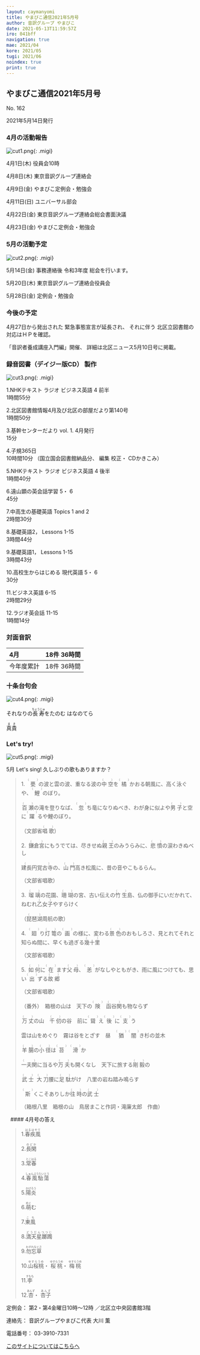 ```yaml
---
layout: caymanyomi
title: やまびこ通信2021年5月号
author: 音訳グループ やまびこ
date: 2021-05-13T11:59:57Z
iro: 041bff
navigation: true
mae: 2021/04
kore: 2021/05
tugi: 2021/06
noindex: true
print: true
---
```


## <span data-dur="4.119" data-begin="2.750" id="xmri_0001" markdown="1">やまびこ通信2021年5月号</span>

<span data-dur="2.654" data-begin="6.869" id="xmri_0002" markdown="1">No. 162</span>

<span data-dur="4.689" data-begin="9.523" id="xmri_0003" markdown="1">2021年5月14日発行</span>


### <span data-dur="3.323" data-begin="19.446" id="xmri_0006" markdown="1">4月の活動報告</span>

![cut1.png](media/05/cut1.png){: .migi}

<span data-dur="2.144" data-begin="24.619" id="xmri_0008" markdown="1">4月1日(木)</span>
<span data-dur="2.753" data-begin="26.763" id="xmri_0009" markdown="1">役員会10時</span>

<span data-dur="2.022" data-begin="29.516" id="xmri_000A" markdown="1">4月8日(木)</span>
<span data-dur="3.364" data-begin="31.538" id="xmri_000B" markdown="1">東京音訳グループ連絡会</span>

<span data-dur="2.11" data-begin="34.902" id="xmri_000C" markdown="1">4月9日(金)</span>
<span data-dur="3.536" data-begin="37.012" id="xmri_000D" markdown="1">やまびこ定例会・勉強会</span>

<span data-dur="2.397" data-begin="40.548" id="xmri_000E" markdown="1">4月11日(日)</span>
<span data-dur="2.504" data-begin="42.945" id="xmri_000F" markdown="1">ユニバーサル部会</span>

<span data-dur="2.355" data-begin="45.449" id="xmri_0010" markdown="1">4月22日(金)</span>
<span data-dur="4.822" data-begin="47.804" id="xmri_0011" markdown="1">東京音訳グループ連絡会総会書面決議</span>

<span data-dur="2.475" data-begin="52.626" id="xmri_0012" markdown="1">4月23日(金)</span>
<span data-dur="4.937" data-begin="55.101" id="xmri_0013" markdown="1">やまびこ定例会・勉強会</span>


### <span data-dur="3.178" data-begin="60.038" id="xmri_0014" markdown="1">5月の活動予定</span>

![cut2.png](media/05/cut2.png){: .migi}

<span data-dur="2.151" data-begin="65.066" id="xmri_0016" markdown="1">5月14日(金)</span>
<span data-dur="5.775" data-begin="67.217" id="xmri_0017" markdown="1">事務連絡後 令和3年度 総会を行います。</span>

<span data-dur="2.023" data-begin="72.992" id="xmri_0018" markdown="1">5月20日(木)</span>
<span data-dur="4.051" data-begin="75.015" id="xmri_0019" markdown="1">東京音訳グループ連絡会役員会</span>

<span data-dur="2.469" data-begin="79.066" id="xmri_001A" markdown="1">5月28日(金)</span>
<span data-dur="4.386" data-begin="81.535" id="xmri_001B" markdown="1">定例会・勉強会</span>


### <span data-dur="2.63" data-begin="85.921" id="xmri_001C" markdown="1">今後の予定</span>

<span data-dur="5.246" data-begin="88.551" id="xmri_001D" markdown="1">4月27日から発出された 緊急事態宣言が延長され、</span>
<span data-dur="6.143" data-begin="93.797" id="xmri_001E" markdown="1">それに伴う 北区立図書館の対応はＨＰを確認。</span>

<span data-dur="3.141" data-begin="99.940" id="xmri_001F" markdown="1">「音訳者養成講座入門編」開催、</span>
<span data-dur="6.513" data-begin="103.081" id="xmri_0020" markdown="1">詳細は北区ニュース5月10日号に掲載。</span>


### <span data-dur="4.731" data-begin="109.594" id="xmri_0021" markdown="1">録音図書（デイジー版CD） 製作</span>

![cut3.png](media/05/cut3.png){: .migi}




<span data-dur="0.816" data-begin="117.839" id="xmri_0024" markdown="1">1.</span><span data-dur="4.492" data-begin="118.655" id="xmri_0025" markdown="1">NHKテキスト ラジオ ビジネス英語 4 前半</span>  
<span data-dur="2.76" data-begin="123.147" id="xmri_0026" markdown="1">1時間55分</span>


<span data-dur="0.704" data-begin="125.907" id="xmri_0027" markdown="1">2.</span><span data-dur="5.287" data-begin="126.611" id="xmri_0028" markdown="1">北区図書館情報4月及び北区の部屋だより第140号</span>  
<span data-dur="2.601" data-begin="131.898" id="xmri_0029" markdown="1">1時間50分</span>


<span data-dur="0.871" data-begin="134.499" id="xmri_002A" markdown="1">3.</span><span data-dur="2.924" data-begin="135.370" id="xmri_002B" markdown="1">基幹センターだより vol. 1.</span>
<span data-dur="1.494" data-begin="138.294" id="xmri_002C" markdown="1">4月発行</span>  
<span data-dur="2.005" data-begin="139.788" id="xmri_002D" markdown="1">15分</span>


<span data-dur="0.797" data-begin="141.793" id="xmri_002E" markdown="1">4.</span><span data-dur="2.48" data-begin="142.590" id="xmri_002F" markdown="1">子規365日</span>  
<span data-dur="1.612" data-begin="145.070" id="xmri_0030" markdown="1">10時間10分</span>
<span data-dur="2.631" data-begin="146.682" id="xmri_0031" markdown="1">（国立国会図書館納品分、</span>
<span data-dur="3.9" data-begin="149.313" id="xmri_0032" markdown="1">編集 校正・ CDかきこみ）</span>


<span data-dur="0.715" data-begin="153.213" id="xmri_0033" markdown="1">5.</span><span data-dur="4.492" data-begin="153.928" id="xmri_0034" markdown="1">NHKテキスト ラジオ ビジネス英語 4 後半</span>  
<span data-dur="2.668" data-begin="158.420" id="xmri_0035" markdown="1">1時間40分</span>


<span data-dur="0.859" data-begin="161.088" id="xmri_0036" markdown="1">6.</span><span data-dur="3.337" data-begin="161.947" id="xmri_0037" markdown="1">遠山顕の英会話学習 5・ 6</span>  
<span data-dur="2.253" data-begin="165.284" id="xmri_0038" markdown="1">45分</span>


<span data-dur="0.828" data-begin="167.537" id="xmri_0039" markdown="1">7.</span><span data-dur="2.037" data-begin="168.365" id="xmri_003A" markdown="1">中高生の基礎英語</span>
<span data-dur="1.594" data-begin="170.402" id="xmri_003B" markdown="1">Topics 1 and 2</span>  
<span data-dur="2.615" data-begin="171.996" id="xmri_003C" markdown="1">2時間30分</span>


<span data-dur="0.847" data-begin="174.611" id="xmri_003D" markdown="1">8.</span><span data-dur="1.286" data-begin="175.458" id="xmri_003E" markdown="1">基礎英語2，</span>
<span data-dur="1.854" data-begin="176.744" id="xmri_003F" markdown="1">Lessons 1-15</span>  
<span data-dur="2.953" data-begin="178.598" id="xmri_0040" markdown="1">3時間44分</span>


<span data-dur="0.813" data-begin="181.551" id="xmri_0041" markdown="1">9.</span><span data-dur="1.458" data-begin="182.364" id="xmri_0042" markdown="1">基礎英語1，</span>
<span data-dur="1.854" data-begin="183.822" id="xmri_0043" markdown="1">Lessons 1-15</span>  
<span data-dur="3.003" data-begin="185.676" id="xmri_0044" markdown="1">3時間43分</span>


<span data-dur="0.801" data-begin="188.679" id="xmri_0045" markdown="1">10.</span><span data-dur="3.803" data-begin="189.480" id="xmri_0046" markdown="1">高校生からはじめる 現代英語 5・ 6</span>  
<span data-dur="2.141" data-begin="193.283" id="xmri_0047" markdown="1">30分</span>


<span data-dur="1.099" data-begin="195.424" id="xmri_0048" markdown="1">11.</span><span data-dur="1.501" data-begin="196.523" id="xmri_0049" markdown="1">ビジネス英語</span>
<span data-dur="1.519" data-begin="198.024" id="xmri_004A" markdown="1">6-15</span>  
<span data-dur="2.778" data-begin="199.543" id="xmri_004B" markdown="1">2時間29分</span>


<span data-dur="0.947" data-begin="202.321" id="xmri_004C" markdown="1">12.</span><span data-dur="1.514" data-begin="203.268" id="xmri_004D" markdown="1">ラジオ英会話</span>
<span data-dur="1.54" data-begin="204.782" id="xmri_004E" markdown="1">11-15</span>  
<span data-dur="3.394" data-begin="206.322" id="xmri_004F" markdown="1">1時間14分</span>


### <span data-dur="2.665" data-begin="209.716" id="xmri_0050" markdown="1">対面音訳</span>

<span data-dur="1.079" data-begin="212.381" id="xmri_0051" markdown="1">4月</span> | <span data-dur="3.434" data-begin="213.460" id="xmri_0052" markdown="1">18件 36時間</span>
|:---|---:|
<span data-dur="1.59" data-begin="216.894" id="xmri_0053" markdown="1">今年度累計</span> | <span data-dur="4.835" data-begin="218.484" id="xmri_0054" markdown="1">18件 36時間</span>


### <span data-dur="3.468" data-begin="223.319" id="xmri_0055" markdown="1">十条台句会</span>

![cut4.png](media/05/cut4.png){: .migi}

<span data-dur="8.346" data-begin="228.637" id="xmri_0057" markdown="1">それなりの<ruby class="ruby_level_7">長寿<rp>(</rp><rt>ちょうじゅ</rt><rp>)</rp></ruby>をたのむ はなのてら</span>

<span data-dur="2.417" data-begin="236.983" id="xmri_0058" markdown="1" class="haigo"><ruby class="ruby_level_6">真貴<rp>(</rp><rt>まき</rt><rp>)</rp></ruby></span>

### <span data-dur="2.449" data-begin="239.900" id="xmri_005A" markdown="1">Let's try!</span>


![cut5.png](media/05/cut5.png){: .migi}

<span data-dur="1.047" data-begin="244.199" id="xmri_005C" markdown="1">5月</span>
<span data-dur="1.359" data-begin="245.246" id="xmri_005D" markdown="1">Let's sing!</span>
<span data-dur="3.552" data-begin="246.605" id="xmri_005E" markdown="1">久しぶりの歌もありますか？</span>





<blockquote markdown="1">
1.&ensp;<ruby>甍<rp>(</rp><rt>（　　　）</rt><rp>)</rp></ruby>の波と雲の波、重なる波の<ruby class="ruby_level_1">中空<rp>(</rp><rt>（　　　）</rt><rp>)</rp></ruby>を<ruby>橘<rp>(</rp><rt>（　　　）</rt><rp>)</rp></ruby>かおる朝風に、高く泳ぐや、<ruby>鯉<rp>(</rp><rt>（　　　）</rt><rp>)</rp></ruby>のぼり。

<ruby class="ruby_level_7">百瀬<rp>(</rp><rt>（　　　）</rt><rp>)</rp></ruby>の滝を登りなば、<ruby>忽<rp>(</rp><rt>（　　　）</rt><rp>)</rp></ruby>ち竜になりぬべき、わが身に似よや<ruby class="ruby_level_1">男子<rp>(</rp><rt>（　　　）</rt><rp>)</rp></ruby>と空に<ruby class="ruby_level_7">躍<rp>(</rp><rt>（　　　）</rt><rp>)</rp></ruby>るや鯉のぼり。

（文部省<ruby class="ruby_level_4">唱歌<rp>(</rp><rt>（　　　）</rt><rp>)</rp></ruby>）

2.&ensp;<ruby>鎌倉宮<rp>(</rp><rt>（　　　）</rt><rp>)</rp></ruby>にもうでては、尽きせぬ<ruby class="ruby_level_2">親王<rp>(</rp><rt>（　　　）</rt><rp>)</rp></ruby>のみうらみに、<ruby class="ruby_level_7">悲憤<rp>(</rp><rt>（　　　）</rt><rp>)</rp></ruby>の涙わきぬべし

<ruby class="ruby_level_4">建長円覚古寺<rp>(</rp><rt>（　　　）</rt><rp>)</rp></ruby>の、<ruby class="ruby_level_2">山門<rp>(</rp><rt>（　　　）</rt><rp>)</rp></ruby>高き松風に、昔の音やこもるらん。

（文部省唱歌）

3.&ensp;<ruby>瑠璃<rp>(</rp><rt>（　　　）</rt><rp>)</rp></ruby>の花園、<ruby>珊瑚<rp>(</rp><rt>（　　　）</rt><rp>)</rp></ruby>の宮、古い伝えの<ruby class="ruby_level_1">竹生<rp>(</rp><rt>（　　　）</rt><rp>)</rp></ruby>島、仏の御手にいだかれて、ねむれ<ruby class="ruby_level_7">乙女子<rp>(</rp><rt>（　　　）</rt><rp>)</rp></ruby>やすらけく

（<ruby>琵琶湖<rp>(</rp><rt>（　　　）</rt><rp>)</rp></ruby>周航の歌）

4.&ensp;<ruby>廻<rp>(</rp><rt>（　　　）</rt><rp>)</rp></ruby>り<ruby>灯篭<rp>(</rp><rt>（　　　）</rt><rp>)</rp></ruby>の<ruby class="ruby_level_2">画<rp>(</rp><rt>（　　　）</rt><rp>)</rp></ruby>の様に、変わる<ruby class="ruby_level_4">景色<rp>(</rp><rt>（　　　）</rt><rp>)</rp></ruby>のおもしろさ、見とれてそれと知らぬ間に、早くも過ぎる<ruby class="ruby_level_7">幾十里<rp>(</rp><rt>（　　　）</rt><rp>)</rp></ruby>

（文部省唱歌）

5.&ensp;<ruby class="ruby_level_7">如何<rp>(</rp><rt>（　　　）</rt><rp>)</rp></ruby>に<ruby class="ruby_level_5">在<rp>(</rp><rt>（　　　）</rt><rp>)</rp></ruby>ます<ruby class="ruby_level_2">父母<rp>(</rp><rt>（　　　）</rt><rp>)</rp></ruby>、<ruby>恙<rp>(</rp><rt>（　　　）</rt><rp>)</rp></ruby>がなしやともがき、雨に風につけても、思い<ruby class="ruby_level_1">出<rp>(</rp><rt>（　　　）</rt><rp>)</rp></ruby>ずる<ruby class="ruby_level_6">故郷<rp>(</rp><rt>（　　　）</rt><rp>)</rp></ruby>

（文部省唱歌）

（番外）&ensp;箱根の山は　天下の<ruby class="ruby_level_5">険<rp>(</rp><rt>（　　　）</rt><rp>)</rp></ruby>&nbsp; <ruby>函谷関<rp>(</rp><rt>（　　　）</rt><rp>)</rp></ruby>も物ならず

<ruby class="ruby_level_7">万丈<rp>(</rp><rt>（　　　）</rt><rp>)</rp></ruby>の山　<ruby>千仞<rp>(</rp><rt>（　　　）</rt><rp>)</rp></ruby>の谷　前に<ruby>聳<rp>(</rp><rt>（　　　）</rt><rp>)</rp></ruby>え<ruby class="ruby_level_2">後<rp>(</rp><rt>（　　　）</rt><rp>)</rp></ruby>に<ruby class="ruby_level_5">支<rp>(</rp><rt>（　　　）</rt><rp>)</rp></ruby>う

雲は山をめぐり　霧は谷をとざす　昼　<ruby class="ruby_level_7">猶<rp>(</rp><rt>（　　　）</rt><rp>)</rp></ruby> <ruby>闇<rp>(</rp><rt>（　　　）</rt><rp>)</rp></ruby>き杉の並木

<ruby class="ruby_level_4">羊腸<rp>(</rp><rt>（　　　）</rt><rp>)</rp></ruby>の<ruby class="ruby_level_4">小径<rp>(</rp><rt>（　　　）</rt><rp>)</rp></ruby>は<ruby>苔<rp>(</rp><rt>（　　　）</rt><rp>)</rp></ruby>&nbsp; <ruby class="ruby_level_7">滑<rp>(</rp><rt>（　　　）</rt><rp>)</rp></ruby>か

<ruby class="ruby_level_4">一夫関<rp>(</rp><rt>（　　　）</rt><rp>)</rp></ruby>に当るや<ruby class="ruby_level_4">万夫<rp>(</rp><rt>（　　　）</rt><rp>)</rp></ruby>も開くなし　天下に旅する<ruby>剛毅<rp>(</rp><rt>（　　　）</rt><rp>)</rp></ruby>の

<ruby class="ruby_level_5">武士<rp>(</rp><rt>（　　　）</rt><rp>)</rp></ruby>&nbsp; <ruby class="ruby_level_2">大刀<rp>(</rp><rt>（　　　）</rt><rp>)</rp></ruby>腰に<ruby class="ruby_level_7">足駄<rp>(</rp><rt>（　　　）</rt><rp>)</rp></ruby>がけ　八里の岩ね踏み鳴らす

<ruby>斯<rp>(</rp><rt>（　　　）</rt><rp>)</rp></ruby>くこそありしか<ruby class="ruby_level_5">往時<rp>(</rp><rt>（　　　）</rt><rp>)</rp></ruby>の<ruby class="ruby_level_5">武士<rp>(</rp><rt>（　　　）</rt><rp>)</rp></ruby>

（箱根八里　箱根の山　鳥居まこと作詞・滝廉太郎　作曲）


</blockquote>
&ensp;
#### <span data-dur="2.258" data-begin="254.682" id="xmri_0060" markdown="1">4月号の答え</span>

<blockquote markdown="1">

<span data-dur="0.815" data-begin="256.940" id="xmri_0061" markdown="1">1.</span><span data-dur="1.732" data-begin="257.755" id="xmri_0062" markdown="1"><ruby class="ruby_level_7">春疾風<rp>(</rp><rt>はるはやて</rt><rp>)</rp></ruby></span>


<span data-dur="0.704" data-begin="259.487" id="xmri_0063" markdown="1">2.</span><span data-dur="1.491" data-begin="260.191" id="xmri_0064" markdown="1"><ruby class="ruby_level_7">長閑<rp>(</rp><rt>のどか</rt><rp>)</rp></ruby></span>


<span data-dur="0.871" data-begin="261.682" id="xmri_0065" markdown="1">3.</span><span data-dur="1.52" data-begin="262.553" id="xmri_0066" markdown="1"><ruby class="ruby_level_5">常春<rp>(</rp><rt>とこはる</rt><rp>)</rp></ruby></span>


<span data-dur="0.797" data-begin="264.073" id="xmri_0067" markdown="1">4.</span><span data-dur="2.101" data-begin="264.870" id="xmri_0068" markdown="1"><ruby>春風駘蕩<rp>(</rp><rt>しゅんぷうたいとう</rt><rp>)</rp></ruby></span>


<span data-dur="0.714" data-begin="266.971" id="xmri_0069" markdown="1">5.</span><span data-dur="1.546" data-begin="267.685" id="xmri_006A" markdown="1"><ruby class="ruby_level_7">陽炎<rp>(</rp><rt>かげろう</rt><rp>)</rp></ruby></span>


<span data-dur="0.859" data-begin="269.231" id="xmri_006B" markdown="1">6.</span><span data-dur="1.453" data-begin="270.090" id="xmri_006C" markdown="1"><ruby>萌<rp>(</rp><rt>めぐ</rt><rp>)</rp></ruby>む</span>


<span data-dur="0.828" data-begin="271.543" id="xmri_006D" markdown="1">7.</span><span data-dur="1.33" data-begin="272.371" id="xmri_006E" markdown="1"><ruby class="ruby_level_2">東風<rp>(</rp><rt>こち</rt><rp>)</rp></ruby></span>


<span data-dur="0.847" data-begin="273.701" id="xmri_006F" markdown="1">8.</span><span data-dur="1.935" data-begin="274.548" id="xmri_0070" markdown="1"><ruby>満天星躑躅<rp>(</rp><rt>どうだんつつじ</rt><rp>)</rp></ruby></span>


<span data-dur="0.813" data-begin="276.483" id="xmri_0071" markdown="1">9.</span><span data-dur="1.852" data-begin="277.296" id="xmri_0072" markdown="1"><ruby>勿忘草<rp>(</rp><rt>わすれなぐさ</rt><rp>)</rp></ruby></span>


<span data-dur="0.801" data-begin="279.148" id="xmri_0073" markdown="1">10.</span><span data-dur="1.174" data-begin="279.949" id="xmri_0074" markdown="1"><ruby class="ruby_level_7">山桜桃<rp>(</rp><rt>ゆすらうめ</rt><rp>)</rp></ruby>・</span>
<span data-dur="1.175" data-begin="281.123" id="xmri_0075" markdown="1"><ruby class="ruby_level_7">桜桃<rp>(</rp><rt>ゆすらうめ</rt><rp>)</rp></ruby>・</span>
<span data-dur="1.675" data-begin="282.298" id="xmri_0076" markdown="1"><ruby class="ruby_level_7">梅桃<rp>(</rp><rt>ゆすらうめ</rt><rp>)</rp></ruby></span>


<span data-dur="1.099" data-begin="283.973" id="xmri_0077" markdown="1">11.</span><span data-dur="1.523" data-begin="285.072" id="xmri_0078" markdown="1"><ruby>李<rp>(</rp><rt>すもも</rt><rp>)</rp></ruby></span>


<span data-dur="0.947" data-begin="286.595" id="xmri_0079" markdown="1">12.</span><span data-dur="0.908" data-begin="287.542" id="xmri_007A" markdown="1"><ruby>杏<rp>(</rp><rt>あんず</rt><rp>)</rp></ruby>・</span>
<span data-dur="1.409" data-begin="288.450" id="xmri_007B" markdown="1"><ruby>杏子<rp>(</rp><rt>あんず</rt><rp>)</rp></ruby></span>

</blockquote>


<span data-dur="1.205" data-begin="289.859" id="xmri_007C" markdown="1">定例会：</span>
<span data-dur="3.237" data-begin="291.064" id="xmri_007D" markdown="1">第2・第4金曜日10時～12時</span>
<span data-dur="3.047" data-begin="294.301" id="xmri_007E" markdown="1">／北区立中央図書館3階</span>  

<span data-dur="1.319" data-begin="297.348" id="xmri_007F" markdown="1">連絡先：</span>
<span data-dur="4.237" data-begin="298.667" id="xmri_0080" markdown="1">音訳グループやまびこ代表 大川 薫</span>  

<span data-dur="1.409" data-begin="302.904" id="xmri_0081" markdown="1">電話番号：</span>
<span data-dur="4.305" data-begin="304.313" id="xmri_0082" markdown="1">03-3910-7331</span>  

<a data-dur="5.93" data-begin="308.618" id="xmri_0083" markdown="1" href="mailto:ymbk2016ml@gmail.com?Subject=やまびこウェブサイトについて">このサイトについてはこちらへ</a>


